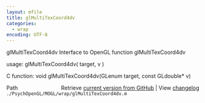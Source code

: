 ```yaml
---
layout: mfile
title: glMultiTexCoord4dv
categories:
  - wrap
encoding: UTF-8
---
```


glMultiTexCoord4dv  Interface to OpenGL function glMultiTexCoord4dv  

usage:  glMultiTexCoord4dv( target, v )  

C function:  void glMultiTexCoord4dv(GLenum target, const GLdouble\* v)  


<div class="code_header" style="text-align:right;">
  <span style="float:left;">Path&nbsp;&nbsp;</span> <span class="counter">Retrieve <a href=
  "https://raw.github.com/Psychtoolbox-3/Psychtoolbox-3/beta/./PsychOpenGL/MOGL/wrap/glMultiTexCoord4dv.m">current version from GitHub</a> | View <a href=
  "https://github.com/Psychtoolbox-3/Psychtoolbox-3/commits/beta/./PsychOpenGL/MOGL/wrap/glMultiTexCoord4dv.m">changelog</a></span>
</div>
<div class="code">
  <code>./PsychOpenGL/MOGL/wrap/glMultiTexCoord4dv.m</code>
</div>
